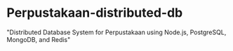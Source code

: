 # Perpustakaan-distributed-db
"Distributed Database System for Perpustakaan using Node.js, PostgreSQL, MongoDB, and Redis"
